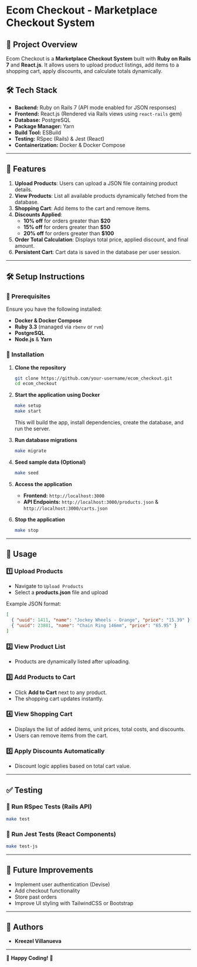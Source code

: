 # Ecom Checkout - Marketplace Checkout System

## 📌 Project Overview

Ecom Checkout is a **Marketplace Checkout System** built with **Ruby on Rails 7** and **React.js**. It allows users to upload product listings, add items to a shopping cart, apply discounts, and calculate totals dynamically.

## 🛠 Tech Stack

- **Backend:** Ruby on Rails 7 (API mode enabled for JSON responses)
- **Frontend:** React.js (Rendered via Rails views using `react-rails` gem)
- **Database:** PostgreSQL
- **Package Manager:** Yarn
- **Build Tool:** ESBuild
- **Testing:** RSpec (Rails) & Jest (React)
- **Containerization:** Docker & Docker Compose

---

## 🚀 Features

1. **Upload Products**: Users can upload a JSON file containing product details.
2. **View Products**: List all available products dynamically fetched from the database.
3. **Shopping Cart**: Add items to the cart and remove items.
4. **Discounts Applied**:
   - **10% off** for orders greater than **$20**
   - **15% off** for orders greater than **$50**
   - **20% off** for orders greater than **$100**
5. **Order Total Calculation**: Displays total price, applied discount, and final amount.
6. **Persistent Cart**: Cart data is saved in the database per user session.

---

## 🛠 Setup Instructions

### 🔹 Prerequisites

Ensure you have the following installed:

- **Docker & Docker Compose**
- **Ruby 3.3** (managed via `rbenv` or `rvm`)
- **PostgreSQL**
- **Node.js** & **Yarn**

### 🔹 Installation

1. **Clone the repository**

   ```sh
   git clone https://github.com/your-username/ecom_checkout.git
   cd ecom_checkout
   ```

2. **Start the application using Docker**

   ```sh
   make setup
   make start
   ```

   This will build the app, install dependencies, create the database, and run the server.

3. **Run database migrations**

   ```sh
   make migrate
   ```

4. **Seed sample data (Optional)**

   ```sh
   make seed
   ```

5. **Access the application**

   - **Frontend:** `http://localhost:3000`
   - **API Endpoints:** `http://localhost:3000/products.json` & `http://localhost:3000/carts.json`

6. **Stop the application**

   ```sh
   make stop
   ```

---

## 🛒 Usage

### 1️⃣ Upload Products

- Navigate to `Upload Products`
- Select a **products.json** file and upload

Example JSON format:

```json
[
  { "uuid": 1411, "name": "Jockey Wheels - Orange", "price": "15.39" },
  { "uuid": 23881, "name": "Chain Ring 146mm", "price": "65.95" }
]
```

### 2️⃣ View Product List

- Products are dynamically listed after uploading.

### 3️⃣ Add Products to Cart

- Click **Add to Cart** next to any product.
- The shopping cart updates instantly.

### 4️⃣ View Shopping Cart

- Displays the list of added items, unit prices, total costs, and discounts.
- Users can remove items from the cart.

### 5️⃣ Apply Discounts Automatically

- Discount logic applies based on total cart value.

---

## ✅ Testing

### 🔹 Run RSpec Tests (Rails API)

```sh
make test
```

### 🔹 Run Jest Tests (React Components)

```sh
make test-js
```

---

## 🚀 Future Improvements

- Implement user authentication (Devise)
- Add checkout functionality
- Store past orders
- Improve UI styling with TailwindCSS or Bootstrap

---

## 📝 Authors

- **Kreezel Villanueva**

---

🎉 **Happy Coding!** 🎉

